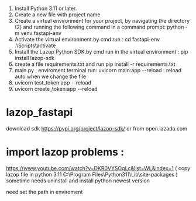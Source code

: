 1. Install Python 3.11 or later.
2. Create a new file with project name
3. Create a virtual environment for your project, by navigating the directory (2) and running the following command in a command prompt: python -m venv fastapi-env
4. Activate the virtual environment.by cmd run :
cd fastapi-env
.\Scripts\activate
5. Install the Lazop Python SDK.by cmd run in the virtual environment :
pip install lazop-sdk
6. create a file requirements.txt and run pip install -r requirements.txt
7. main.py , enviroment terminal run: uvicorn main:app --reload : reload auto when we change the file
8. uvicorn test_token:app --reload
9. uvicorn create_token:app --reload
# lazop_fastapi

download sdk https://pypi.org/project/lazop-sdk/ or from open.lazada.com

# import lazop problems :
https://www.youtube.com/watch?v=DKR0VYSOqLc&list=WL&index=1 ( copy lazop file in python 3.11 C:\Program Files\Python311\Lib\site-packages )
sometime needs uninstall and install python newest version

need set the path in enviroment


